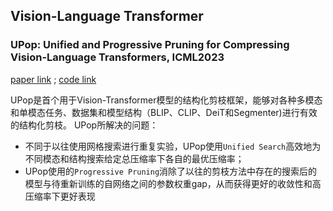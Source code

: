 ## Vision-Language Transformer
### UPop: Unified and Progressive Pruning for Compressing Vision-Language Transformers, **ICML2023**
[paper link](https://proceedings.mlr.press/v202/shi23e/shi23e.pdf) ; [code link](https://github.com/sdc17/UPop)

UPop是首个用于Vision-Transformer模型的结构化剪枝框架，能够对各种多模态和单模态任务、数据集和模型结构（BLIP、CLIP、DeiT和Segmenter)进行有效的结构化剪枝。
UPop所解决的问题： 
- 不同于以往使用网格搜索进行重复实验，UPop使用`Unified Search`高效地为不同模态和结构搜索给定总压缩率下各自的最优压缩率；
- UPop使用的`Progressive Pruning`消除了以往的剪枝方法中存在的搜索后的模型与待重新训练的自网络之间的参数权重gap，从而获得更好的收敛性和高压缩率下更好表现

